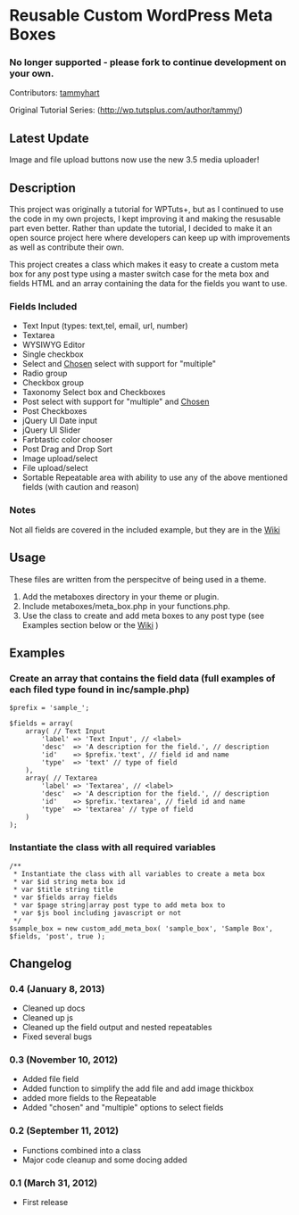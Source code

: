 Reusable Custom WordPress Meta Boxes
====================================

### No longer supported - please fork to continue development on your own.

Contributors: [tammyhart](http://github.com/tammyhart)

Original Tutorial Series: (http://wp.tutsplus.com/author/tammy/)


Latest Update
-------------

Image and file upload buttons now use the new 3.5 media uploader!


Description
-----------

This project was originally a tutorial for WPTuts+, but as I continued to use the code in my own 
projects, I kept improving it and making the resusable part even better. Rather than update the 
tutorial, I decided to make it an open source project here where developers can keep up with 
improvements as well as contribute their own.

This project creates a class which makes it easy to create a custom meta box for any 
post type using a master switch case for the meta box and fields HTML and an array containing 
the data for the fields you want to use.


### Fields Included

* Text Input (types: text,tel, email, url, number)
* Textarea
* WYSIWYG Editor
* Single checkbox
* Select and [Chosen](http://harvesthq.github.com/chosen/) select with support for "multiple"
* Radio group
* Checkbox group
* Taxonomy Select box and Checkboxes
* Post select with support for "multiple" and [Chosen](http://harvesthq.github.com/chosen/)
* Post Checkboxes
* jQuery UI Date input
* jQuery UI Slider
* Farbtastic color chooser
* Post Drag and Drop Sort
* Image upload/select
* File upload/select
* Sortable Repeatable area with ability to use any of the above mentioned fields (with caution and reason)

### Notes

Not all fields are covered in the included example, but they are in the [Wiki](https://github.com/tammyhart/Reusable-Custom-WordPress-Meta-Boxes/wiki)


Usage
-----

These files are written from the perspecitve of being used in a theme. 

1. Add the metaboxes directory in your theme or plugin.
2. Include metaboxes/meta_box.php in your functions.php.
4. Use the class to create and add meta boxes to any post type (see Examples section below or the [Wiki](https://github.com/tammyhart/Reusable-Custom-WordPress-Meta-Boxes/wiki)
)


Examples
--------

### Create an array that contains the field data (full examples of each filed type found in inc/sample.php)

	$prefix = 'sample_';
	
	$fields = array(
		array( // Text Input
			'label'	=> 'Text Input', // <label>
			'desc'	=> 'A description for the field.', // description
			'id'	=> $prefix.'text', // field id and name
			'type'	=> 'text' // type of field
		),
		array( // Textarea
			'label'	=> 'Textarea', // <label>
			'desc'	=> 'A description for the field.', // description
			'id'	=> $prefix.'textarea', // field id and name
			'type'	=> 'textarea' // type of field
		)
	);

### Instantiate the class with all required variables

	/**
	 * Instantiate the class with all variables to create a meta box
	 * var $id string meta box id
	 * var $title string title
	 * var $fields array fields
	 * var $page string|array post type to add meta box to
	 * var $js bool including javascript or not
	 */
	$sample_box = new custom_add_meta_box( 'sample_box', 'Sample Box', $fields, 'post', true );


Changelog
---------

### 0.4 (January 8, 2013)
* Cleaned up docs
* Cleaned up js
* Cleaned up the field output and nested repeatables
* Fixed several bugs 

### 0.3 (November 10, 2012)
* Added file field
* Added function to simplify the add file and add image thickbox
* added more fields to the Repeatable
* Added "chosen" and "multiple" options to select fields

### 0.2 (September 11, 2012)
* Functions combined into a class
* Major code cleanup and some docing added

### 0.1 (March 31, 2012)
* First release
